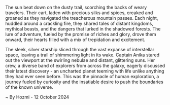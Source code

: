 
The sun beat down on the dusty trail, scorching the backs of weary travelers. Their cart, laden with precious silks and spices, creaked and groaned as they navigated the treacherous mountain passes. Each night, huddled around a crackling fire, they shared tales of distant kingdoms, mythical beasts, and the dangers that lurked in the shadowed forests. The lure of adventure, fueled by the promise of riches and glory, drove them onward, their hearts filled with a mix of trepidation and excitement.

The sleek, silver starship sliced through the vast expanse of interstellar space, leaving a trail of shimmering light in its wake. Captain Anika stared out the viewport at the swirling nebulae and distant, glittering suns. Her crew, a diverse band of explorers from across the galaxy, eagerly discussed their latest discovery - an uncharted planet teeming with life unlike anything they had ever seen before. This was the pinnacle of human exploration, a journey fueled by curiosity and the insatiable desire to push the boundaries of the known universe.  

~ By Hozmi - 12 October 2024
